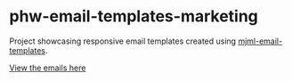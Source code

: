 # phw-email-templates-marketing

Project showcasing responsive email templates created using [mjml-email-templates](https://github.com/AmjedAgabani/mjml-email-templates).

[View the emails here](https://amjedagabani.github.io/phw-email-templates-marketing/index.html)
